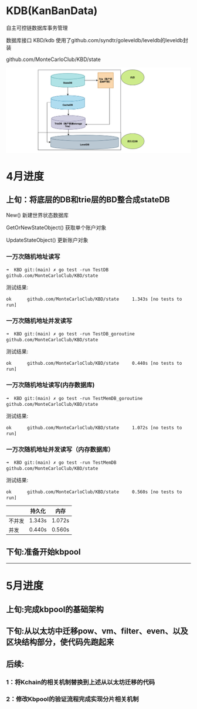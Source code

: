 # KDB(KanBanData)
自主可控链数据库事务管理

数据库接口 KBD/kdb
使用了github.com/syndtr/goleveldb/leveldb的leveldb封装

github.com/MonteCarloClub/KBD/state

![Alt text](./image/数据库架构.jpeg)

# 4月进度
## 上旬：将底层的DB和trie层的BD整合成stateDB

New()
新建世界状态数据库


GetOrNewStateObject()
获取单个账户对象


UpdateStateObject()
更新账户对象

### 一万次随机地址读写
``` shell
➜  KBD git:(main) ✗ go test -run TestDB github.com/MonteCarloClub/KBD/state
```
测试结果:
``` shell
ok      github.com/MonteCarloClub/KBD/state     1.343s [no tests to run]
```
### 一万次随机地址并发读写
``` shell
➜  KBD git:(main) ✗ go test -run TestDB_goroutine github.com/MonteCarloClub/KBD/state
``` 
测试结果:
``` shell
ok      github.com/MonteCarloClub/KBD/state     0.440s [no tests to run]
```
### 一万次随机地址读写(内存数据库)
``` shell
➜  KBD git:(main) ✗ go test -run TestMemDB_goroutine github.com/MonteCarloClub/KBD/state
``` 
测试结果:
``` shell
ok      github.com/MonteCarloClub/KBD/state     1.072s [no tests to run]
```
### 一万次随机地址并发读写（内存数据库）
``` shell
➜  KBD git:(main) ✗ go test -run TestMemDB github.com/MonteCarloClub/KBD/state
```
测试结果:
``` shell
ok      github.com/MonteCarloClub/KBD/state     0.560s [no tests to run]
```
|     | 持久化    | 内存     |
|-----|--------|--------|
| 不并发 | 1.343s | 1.072s |
| 并发  | 0.440s | 0.560s |

## 下旬:准备开始kbpool

---


# 5月进度

## 上旬:完成kbpool的基础架构

## 下旬:从以太坊中迁移pow、vm、filter、even、以及区块结构部分，使代码先跑起来

## 后续:
### 1：将Kchain的相关机制替换到上述从以太坊迁移的代码
### 2：修改Kbpool的验证流程完成实现分片相关机制